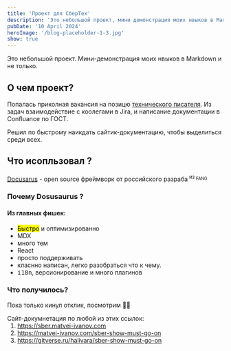 ```yaml
---
title: 'Проект для СберТех'
description: 'Это небольшой проект, мини демонстрация моих нвыков в Markdown и не только.'
pubDate: '10 April 2024'
heroImage: '/blog-placeholder-1-3.jpg'
show: true
---
```


Это небольшой проект. Мини-демонстрация моих нвыков в Markdown и не только.

##  О чем проект?

Попалась приколная вакансия на позицю [технического писателя](https://career.habr.com/vacancies/1000137163). Из задач взаимодействие с коолегами в Jira, и написание документации в Confluance по ГОСТ. 

Решил по быстрому наикдать сайтик-документацию, чтобы выделиться среди всех. 



## Что исопльзовал ? 

<abbr title="Build optimized websites quickly, focus on your content" >[Docusarus](https://docusaurus.io/)</abbr> - open source фреймворк от российского разраба<sup> из <sub>FANG</sub></sup> 


### Почему Dosusaurus ?

#### Из главных фишек:
  - <mark>Быстро</mark> и оптимизированно
  - MDX
  - много тем 
  - React 
  - просто поддерживать 
  - класнно написан, легко разобраться что к чему. 
  - <kbd>i18n</kbd>, версионирование и много плагинов 


### Что получилось? 

Пока только кинул отклик, посмотрим 🤷‍♂️

<section>
<span>Сайт-докумнетация по любой из этих ссылок:</span>
<ol style="margin-top: 0px"> 
<li>
<a href="https://sber.matvei-ivanov.com  " target="_blank"> 
https://sber.matvei-ivanov.com  
</a>
</li>
<li>
<a href="https://matvei-ivanov.com/sber-show-must-go-on" target="_blank"> 
https://matvei-ivanov.com/sber-show-must-go-on
</a>
</li>
<li>
<a href="https://gitverse.ru/halivara/sber-show-must-go-on" target="_blank"> 
https://gitverse.ru/halivara/sber-show-must-go-on
</a>
</li>
</ol>
</section>
